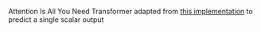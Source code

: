 Attention Is All You Need Transformer adapted from [this implementation](https://github.com/hkproj/pytorch-transformer) to predict a single scalar output
